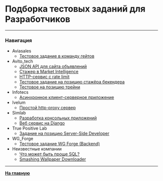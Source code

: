 # Подборка тестовых заданий для Разработчиков

***
### Навигация

- Aviasales
	- [Тестовое задание в команду гейтов](aviasales/assignment.md)
- Avito_tech
	- [JSON API для сайта объявлений](Avito_tech/assignment1.md)
	- [Стажер в Market Intelligence](Avito_tech/assignment2.md)
	- [HTTP-сервис с rate limit](Avito_tech/assignment3.md)
	- [Тестовое задание на позицию стажёра бекендера](Avito_tech/assignment4.md)
	- [Тестовое на позицию трейни](Avito_tech/assignment5)
- Infotecs
	- [Асинхронное клиент-серверное приложение](Infotecs/assignment.md)
- Ivelum
	- [Простой http-proxy сервер](Ivelum/assignment.md)
- Simlab
	- [Разработка консольных приложений](SIMLAB/assignment1.md)
	- [Веб сервис на Django](SIMLAB/assignment2.md)
- True Positive Lab
	- [Задание на позицию Server-Side Developer](True%20Positive%20Lab/assignment.md)
- WG_Forge
	- [Тестовое задание WG Forge (Backend)](WG_Forge/assignment.md)
- Неизвестные компании
	- [Что может быть проще SQL?](Unknown/assignment1.md)
	- [Smashing Wallpaper Downloader](Unknown/assignment2.md)

***

**[На главную](/README.md)**

